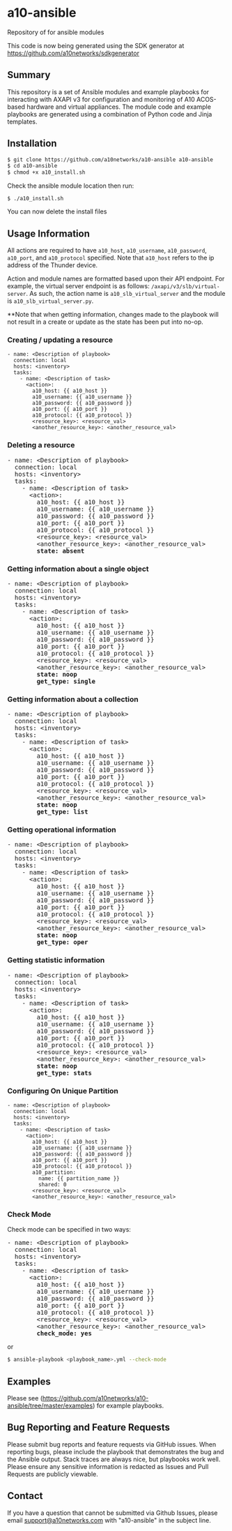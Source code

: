 # a10-ansible
Repository of for ansible modules

This code is now being generated using the SDK generator at https://github.com/a10networks/sdkgenerator

## Summary
This repository is a set of Ansible modules and example playbooks for interacting with AXAPI v3 for configuration and monitoring of A10 ACOS-based hardware and virtual appliances. The module code and example playbooks are generated using a combination of Python code and Jinja templates.

## Installation
```bash
$ git clone https://github.com/a10networks/a10-ansible a10-ansible
$ cd a10-ansible 
$ chmod +x a10_install.sh
```

Check the ansible module location then run:

```
$ ./a10_install.sh
```

You can now delete the install files 

## Usage Information
All actions are required to have `a10_host`, `a10_username`, `a10_password`, `a10_port`, and `a10_protocol` specified. Note that `a10_host` refers to the ip address of the Thunder device.

Action and module names are formatted based upon their API endpoint. For example, the virtual server endpoint is as follows: `/axapi/v3/slb/virtual-server`. As such, the action name is `a10_slb_virtual_server` and the module is `a10_slb_virtual_server.py`. 

**Note that when getting information, changes made to the playbook will not result in a create or update as the state has been put into no-op.

### Creating / updating a resource
```
- name: <Description of playbook>
  connection: local
  hosts: <inventory>
  tasks:
    - name: <Description of task>
      <action>:
        a10_host: {{ a10_host }}
        a10_username: {{ a10_username }}
        a10_password: {{ a10_password }}
        a10_port: {{ a10_port }}
        a10_protocol: {{ a10_protocol }}
        <resource_key>: <resource_val>
        <another_resource_key>: <another_resource_val>
```

### Deleting a resource
<pre>
- name: &lt;Description of playbook&gt;
  connection: local
  hosts: &lt;inventory&gt;
  tasks:
    - name: &lt;Description of task&gt;
      &lt;action&gt;:
        a10_host: {{ a10_host }}
        a10_username: {{ a10_username }}
        a10_password: {{ a10_password }}
        a10_port: {{ a10_port }}
        a10_protocol: {{ a10_protocol }}
        &lt;resource_key&gt;: &lt;resource_val&gt;
        &lt;another_resource_key&gt;: &lt;another_resource_val&gt;
        <b>state: absent</b>
</pre>

### Getting information about a single object
<pre>
- name: &lt;Description of playbook&gt;
  connection: local
  hosts: &lt;inventory&gt;
  tasks:
    - name: &lt;Description of task&gt;
      &lt;action&gt;:
        a10_host: {{ a10_host }}
        a10_username: {{ a10_username }}
        a10_password: {{ a10_password }}
        a10_port: {{ a10_port }}
        a10_protocol: {{ a10_protocol }}
        &lt;resource_key&gt;: &lt;resource_val&gt;
        &lt;another_resource_key&gt;: &lt;another_resource_val&gt;
        <b>state: noop</b>
        <b>get_type: single</b> 
</pre>

### Getting information about a collection
<pre>
- name: &lt;Description of playbook&gt;
  connection: local
  hosts: &lt;inventory&gt;
  tasks:
    - name: &lt;Description of task&gt;
      &lt;action&gt;:
        a10_host: {{ a10_host }}
        a10_username: {{ a10_username }}
        a10_password: {{ a10_password }}
        a10_port: {{ a10_port }}
        a10_protocol: {{ a10_protocol }}
        &lt;resource_key&gt;: &lt;resource_val&gt;
        &lt;another_resource_key&gt;: &lt;another_resource_val&gt;
        <b>state: noop</b>
        <b>get_type: list</b>
</pre>

### Getting operational information
<pre>
- name: &lt;Description of playbook&gt;
  connection: local
  hosts: &lt;inventory&gt;
  tasks:
    - name: &lt;Description of task&gt;
      &lt;action&gt;:
        a10_host: {{ a10_host }}
        a10_username: {{ a10_username }}
        a10_password: {{ a10_password }}
        a10_port: {{ a10_port }}
        a10_protocol: {{ a10_protocol }}
        &lt;resource_key&gt;: &lt;resource_val&gt;
        &lt;another_resource_key&gt;: &lt;another_resource_val&gt;
        <b>state: noop</b>
        <b>get_type: oper</b>
</pre>

### Getting statistic information
<pre>
- name: &lt;Description of playbook&gt;
  connection: local
  hosts: &lt;inventory&gt;
  tasks:
    - name: &lt;Description of task&gt;
      &lt;action&gt;:
        a10_host: {{ a10_host }}
        a10_username: {{ a10_username }}
        a10_password: {{ a10_password }}
        a10_port: {{ a10_port }}
        a10_protocol: {{ a10_protocol }}
        &lt;resource_key&gt;: &lt;resource_val&gt;
        &lt;another_resource_key&gt;: &lt;another_resource_val&gt;
        <b>state: noop</b>
        <b>get_type: stats</b>
</pre>


### Configuring On Unique Partition
```
- name: <Description of playbook>
  connection: local
  hosts: <inventory>
  tasks:
    - name: <Description of task>
      <action>:
        a10_host: {{ a10_host }}
        a10_username: {{ a10_username }}
        a10_password: {{ a10_password }}
        a10_port: {{ a10_port }}
        a10_protocol: {{ a10_protocol }}
        a10_partition:
          name: {{ partition_name }}
          shared: 0
        <resource_key>: <resource_val>
        <another_resource_key>: <another_resource_val>
```


### Check Mode
Check mode can be specified in two ways:

<pre>
- name: &lt;Description of playbook&gt;
  connection: local
  hosts: &lt;inventory&gt;
  tasks:
    - name: &lt;Description of task&gt;
      &lt;action&gt;:
        a10_host: {{ a10_host }}
        a10_username: {{ a10_username }}
        a10_password: {{ a10_password }}
        a10_port: {{ a10_port }}
        a10_protocol: {{ a10_protocol }}
        &lt;resource_key&gt;: &lt;resource_val&gt;
        &lt;another_resource_key&gt;: &lt;another_resource_val&gt;
        <b>check_mode: yes</b>
</pre>

or

```bash
$ ansible-playbook <playbook_name>.yml --check-mode
```

## Examples
Please see (https://github.com/a10networks/a10-ansible/tree/master/examples) for example playbooks.

## Bug Reporting and Feature Requests
Please submit bug reports and feature requests via GitHub issues. When reporting bugs, please include the playbook that demonstrates the bug and the Ansible output. Stack traces are always nice, but playbooks work well. Please ensure any sensitive information is redacted as Issues and Pull Requests are publicly viewable.

## Contact
If you have a question that cannot be submitted via Github Issues, please email support@a10networks.com with "a10-ansible" in the subject line. 
